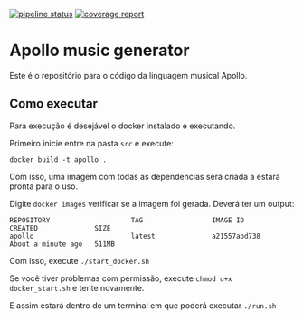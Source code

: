 [![pipeline status](https://gitlab.ic.unicamp.br/mc911/2018-s1/group-9/badges/development/pipeline.svg)](https://gitlab.ic.unicamp.br/mc911/2018-s1/group-9/commits/development)
[![coverage report](https://gitlab.ic.unicamp.br/mc911/2018-s1/group-9/badges/development/coverage.svg)](https://gitlab.ic.unicamp.br/mc911/2018-s1/group-9/commits/development)
# Apollo music generator

Este é o repositório para o código da linguagem musical Apollo.

## Como executar
Para execução é desejável o docker instalado e executando.

Primeiro inicie  entre na pasta `src` e execute:

```docker build -t apollo .```

Com isso, uma imagem com todas as dependencias será criada a estará pronta para o uso.

Digite `docker images` verificar se a imagem foi gerada. Deverá ter um output:
```
REPOSITORY                    TAG                 IMAGE ID            CREATED              SIZE
apollo                        latest              a21557abd738        About a minute ago   511MB
```

Com isso, execute `./start_docker.sh`

Se você tiver problemas com permissão, execute `chmod u+x docker_start.sh` e tente novamente.

E assim estará dentro de um terminal em que poderá executar `./run.sh`
